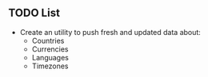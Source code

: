 ## TODO List

- Create an utility to push fresh and updated data about:
    - Countries
    - Currencies
    - Languages
    - Timezones